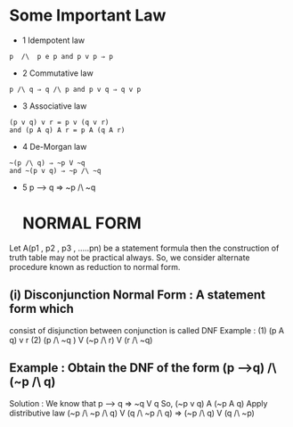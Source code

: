# Some Important Law
- 1 Idempotent law
```
p  /\  p e p and p v p ⇒ p
```
- 2 Commutative law
 ```
p /\ q ⇒ q /\ p and p v q ⇒ q v p
```
- 3 Associative law
```
(p v q) v r = p v (q v r)
and (p A q) A r = p A (q A r)

```
- 4 De-Morgan law
```
~(p /\ q) ⇒ ~p V ~q
and ~(p v q) ⇒ ~p /\ ~q
```
- 5  p --> q ⇒ ~p /\ ~q







  # NORMAL FORM
Let A(p1 , p2 , p3 , .....pn) be a statement formula then the
construction of truth table may not be practical always.
So, we consider alternate procedure known as reduction to
normal form.

## (i) Disconjunction Normal Form : A statement form which
consist of disjunction between conjunction is called DNF
Example : (1) (p A q) v r
          (2) (p /\ ~q ) V (~p /\ r) V (r /\ ~q)



## Example : Obtain the DNF of the form (p -->q) /\ (~p /\ q)
Solution : We know that
p --> q ⇒ ~q V q
So, (~p v q) A (~p A q)
Apply distributive law
(~p /\ ~p /\ q) V (q  /\ ~p /\ q)
⇒ (~p /\ q) V (q /\ ~p)

 
